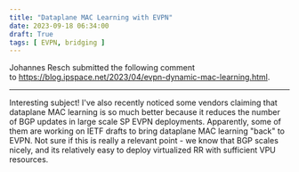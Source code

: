 ```yaml
---
title: "Dataplane MAC Learning with EVPN"
date: 2023-09-18 06:34:00
draft: True
tags: [ EVPN, bridging ]
---
```

Johannes Resch submitted the following comment to https://blog.ipspace.net/2023/04/evpn-dynamic-mac-learning.html.

---

Interesting subject! I've also recently noticed some vendors claiming that dataplane MAC learning is so much better because it reduces the number of BGP updates in large scale SP EVPN deployments. Apparently, some of them are working on IETF drafts to bring dataplane MAC learning "back" to EVPN. Not sure if this is really a relevant point - we know that BGP scales nicely, and its relatively easy to deploy virtualized RR with sufficient VPU resources.
